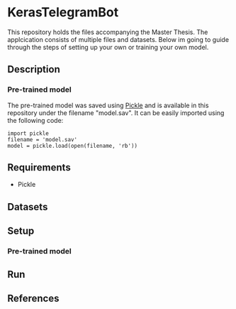 # KerasTelegramBot
This repository holds the files accompanying the Master Thesis.
The applcication consists of multiple files and datasets.
Below im going to guide through the steps of setting up your own
or training your own model.
## Description

### Pre-trained model
The pre-trained model was saved using [Pickle](https://machinelearningmastery.com/save-load-machine-learning-models-python-scikit-learn/) and is available in this repository under the filename "model.sav". It can be easily imported using the following code:
```
import pickle
filename = 'model.sav'
model = pickle.load(open(filename, 'rb'))
```
## Requirements
- Pickle
## Datasets
## Setup
### Pre-trained model
## Run
## References

